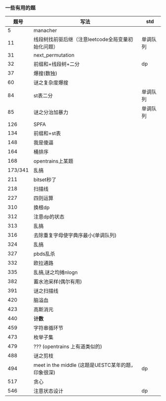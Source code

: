 ### 一些有用的题

| 题号    | 写法                                               | std      |
| ------- | -------------------------------------------------- | -------- |
| 5       | manacher                                           |          |
| 11      | 线段树找前驱后继（注意leetcode全局变量初始化问题） | 单调队列 |
| 31      | next_permutation                                   |          |
| 32      | 前缀和+线段树+二分                                 | dp       |
| 37      | 爆搜(数独)                                         |          |
| 60      | 谜之复杂度爆搜                                     |          |
| 84      | st表二分                                           | 单调队列 |
| 85      | 谜之分治加暴力                                     | 单调队列 |
| 126     | SPFA                                               |          |
| 134     | 前缀和+st表                                        |          |
| 148     | 我是傻逼                                           |          |
| 164     | 桶排序                                             |          |
| 168     | opentrains上某题                                   |          |
| 173/341 | 乱搞                                               |          |
| 211     | bitset秒了                                         |          |
| 218     | 扫描线                                             |          |
| 227     | 四则运算                                           |          |
| 310     | 换根dp                                             |          |
| 312     | 注意dp的状态                                       |          |
| 313     | 乱搞                                               |          |
| 316     | 去除重复字母使字典序最小(单调队列)                 |          |
| 324     | 乱搞                                               |          |
| 327     | pbds乱杀                                           |          |
| 332     | 欧拉通路                                           |          |
| 335     | 乱搞,谜之均摊nlogn                                 |          |
| 382     | 蓄水池采样(偶尔有用)                               |          |
| 391     | 谜之扫描线                                         |          |
| 420     | 脑溢血                                             |          |
| 423     | 高斯消元                                           |          |
| 440     | **计数**                                           |          |
| 459     | 字符串循环节                                       |          |
| 473     | 枚举子集                                           |          |
| 479     | ??? (opentrains 上有道类似的)                      |          |
| 488     | 谜之剪枝                                           |          |
| 494     | meet in the middle (这题是UESTC某年的题，印象很深) | dp       |
| 517     | 贪心                                               |          |
| 546     | 注意状态设计                                       | dp       |

